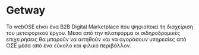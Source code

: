 # Getway

To webOSE είναι ένα B2B Digital Marketplace που ψηφιοποιεί τη διαχείριση του μεταφορικού έργου. Mέσα από την πλατφόρμα οι σιδηροδρομικές επιχειρήσεις θα μπορούν να αιτηθούν και να αγοράσουν υπηρεσίες από ΟΣΕ μέσα από ένα εύκολο και φιλικό περιβάλλον.
